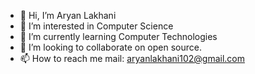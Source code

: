 - 👋 Hi, I’m Aryan Lakhani
- 👀 I’m interested in Computer Science
- 🌱 I’m currently learning Computer Technologies
- 💞️ I’m looking to collaborate on open source.
- 📫 How to reach me mail: aryanlakhani102@gmail.com

<!---
aryanlakhani102/aryanlakhani102 is a ✨ special ✨ repository because its `README.md` (this file) appears on your GitHub profile.
You can click the Preview link to take a look at your changes.
--->
